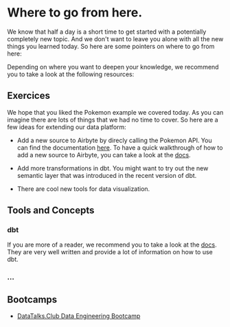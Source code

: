 # Where to go from here.

We know that half a day is a short time to get started with a potentially completely new topic. And we don't want to leave you alone with all the new things you learned today. So here are some pointers on where to go from here:

Depending on where you want to deepen your knowledge, we recommend you to take a look at the following resources:

## Exercices
We hope that you liked the Pokemon example we covered today. As you can imagine there are lots of things that we had no time to cover. So here are a few ideas for extending our data platform:

- Add a new source to Airbyte by direcly calling the Pokemon API. You can find the documentation [here](https://pokeapi.co/docs/v2). To have a quick walkthrough of how to add a new source to Airbyte, you can take a look at the [docs](https://docs.airbyte.io/tutorials/building-a-connector).
- Add more transformations in dbt. You might want to try out the new semantic layer that was introduced in the recent version of dbt.

- There are cool new tools for data visualization.

## Tools and Concepts
### dbt
If you are more of a reader, we recommend you to take a look at the [docs](https://docs.getdbt.com/). They are very well written and provide a lot of information on how to use dbt.

### ... 

## Bootcamps
- [DataTalks.Club Data Engineering Bootcamp](https://github.com/DataTalksClub/data-engineering-zoomcamp)

